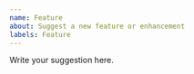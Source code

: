 ```yaml
---
name: Feature
about: Suggest a new feature or enhancement
labels: Feature
---
```


Write your suggestion here.